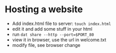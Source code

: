 # Hosting a website

- Add index.html file to server: `touch index.html`
- edit it and add some stuff in your html
- run `dat share --http --port=$PORT_80`
- view it in browser, use the url in welcome.txt
- modify file, see browser change
